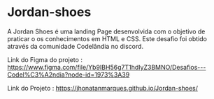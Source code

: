 # Jordan-shoes
A Jordan Shoes é uma landing Page desenvolvida com o objetivo de praticar o os conhecimentos em HTML e CSS. Este desafio foi obtido através da comunidade Codelândia no discord.

Link do Figma do projeto : https://www.figma.com/file/Yb9IBH56g7T1hdIyZ3BMNO/Desafios---Codel%C3%A2ndia?node-id=1973%3A39

Link do Projeto : https://jhonatanmarques.github.io/Jordan-shoes/
